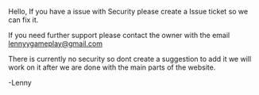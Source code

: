 Hello,
If you have a issue with Security please create a Issue ticket so we can fix it.

If you need further support please contact the owner with the email lennyygameplay@gmail.com 

There is currently no security so dont create a suggestion to add it we will work on it after we are done with the main parts of the website.



-Lenny 
